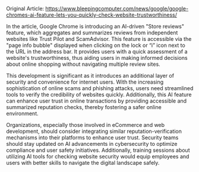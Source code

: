 Original Article: https://www.bleepingcomputer.com/news/google/google-chromes-ai-feature-lets-you-quickly-check-website-trustworthiness/

In the article, Google Chrome is introducing an AI-driven "Store reviews" feature, which aggregates and summarizes reviews from independent websites like Trust Pilot and ScamAdvisor. This feature is accessible via the "page info bubble" displayed when clicking on the lock or “i” icon next to the URL in the address bar. It provides users with a quick assessment of a website's trustworthiness, thus aiding users in making informed decisions about online shopping without navigating multiple review sites.

This development is significant as it introduces an additional layer of security and convenience for internet users. With the increasing sophistication of online scams and phishing attacks, users need streamlined tools to verify the credibility of websites quickly. Additionally, this AI feature can enhance user trust in online transactions by providing accessible and summarized reputation checks, thereby fostering a safer online environment.

Organizations, especially those involved in eCommerce and web development, should consider integrating similar reputation-verification mechanisms into their platforms to enhance user trust. Security teams should stay updated on AI advancements in cybersecurity to optimize compliance and user safety initiatives. Additionally, training sessions about utilizing AI tools for checking website security would equip employees and users with better skills to navigate the digital landscape safely.